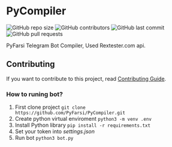 # PyCompiler
<p>
<img alt="GitHub repo size" src="https://img.shields.io/github/repo-size/PyFarsi/PyCompiler">
<img alt="GitHub contributors" src="https://img.shields.io/github/contributors/PyFarsi/PyCompiler">
<img alt="GitHub last commit" src="https://img.shields.io/github/last-commit/PyFarsi/PyCompiler">
<img alt="GitHub pull requests" src="https://img.shields.io/github/issues-pr/PyFarsi/PyCompiler">
</p>

PyFarsi Telegram Bot Compiler, Used Rextester.com api.

## Contributing
If you want to contribute to this project, read [Contributing Guide](CONTRIBUTING.md).

### How to runing bot?

1. First clone project `git clone https://github.com/PyFarsi/PyCompiler.git`
2. Create python virtual enviroment `python3 -m venv .env`
3. Install Python library `pip install -r requirements.txt`
4. Set your token into *settings.json*
5. Run bot `python3 bot.py`